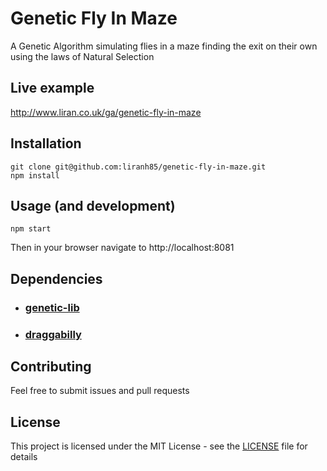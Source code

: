 # Genetic Fly In Maze
A Genetic Algorithm simulating flies in a maze finding the exit on their own using the laws of Natural Selection

## Live example
http://www.liran.co.uk/ga/genetic-fly-in-maze

## Installation
```
git clone git@github.com:liranh85/genetic-fly-in-maze.git
npm install
```

## Usage (and development)
```
npm start
```
Then in your browser navigate to http://localhost:8081

## Dependencies
- ### [genetic-lib](https://github.com/liranh85/genetic-lib)
- ### [draggabilly](https://github.com/desandro/draggabilly)

## Contributing

Feel free to submit issues and pull requests

## License

This project is licensed under the MIT License - see the [LICENSE](LICENSE) file for details
